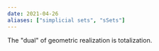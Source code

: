 ```yaml
---
date: 2021-04-26
aliases: ["simplicial sets", "sSets"]
---
```


The "dual" of geometric realization is totalization.
